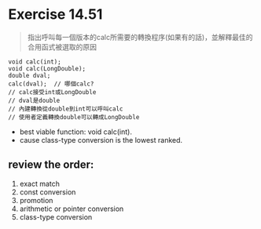 # Exercise 14.51
> 指出呼叫每一個版本的calc所需要的轉換程序(如果有的話)，並解釋最佳的合用函式被選取的原因
```
void calc(int);
void calc(LongDouble);
double dval;
calc(dval);  // 哪個calc?
// calc接受int或LongDouble
// dval是double
// 內建轉換從double到int可以呼叫calc
// 使用者定義轉換double可以轉成LongDouble
```
- best viable function: void calc(int).
- cause class-type conversion is the lowest ranked.
## review the order:
1. exact match
2. const conversion
3. promotion
4. arithmetic or pointer conversion
5. class-type conversion